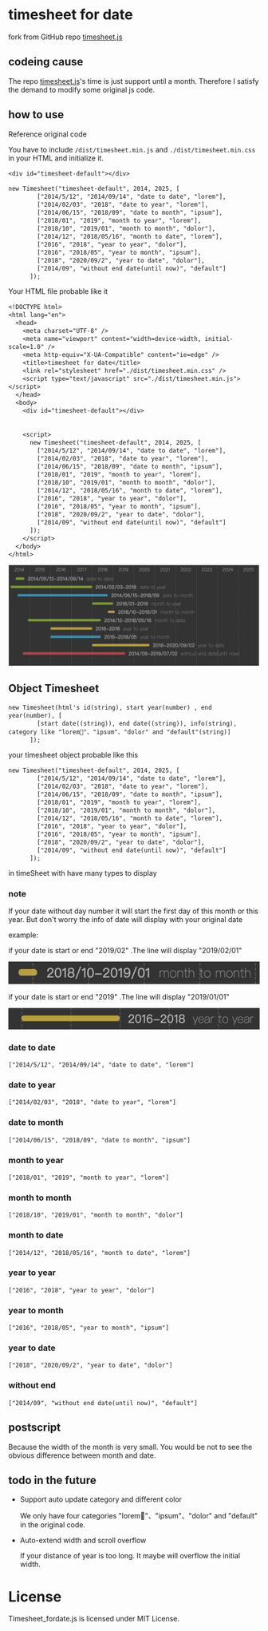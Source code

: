 # timesheet for date

fork from GitHub repo [timesheet.js](https://github.com/sbstjn/timesheet.js)

## codeing cause

The repo [timesheet.js](https://github.com/sbstjn/timesheet.js)'s time is just support until a month. Therefore I satisfy the demand to modify some original js code.

## how to use

Reference original code

You have to include `/dist/timesheet.min.js` and `./dist/timesheet.min.css` in your HTML and initialize it.

```
<div id="timesheet-default"></div>
```

```
new Timesheet("timesheet-default", 2014, 2025, [
        ["2014/5/12", "2014/09/14", "date to date", "lorem"],
        ["2014/02/03", "2018", "date to year", "lorem"],
        ["2014/06/15", "2018/09", "date to month", "ipsum"],
        ["2018/01", "2019", "month to year", "lorem"],
        ["2018/10", "2019/01", "month to month", "dolor"],
        ["2014/12", "2018/05/16", "month to date", "lorem"],
        ["2016", "2018", "year to year", "dolor"],
        ["2016", "2018/05", "year to month", "ipsum"],
        ["2018", "2020/09/2", "year to date", "dolor"],
        ["2014/09", "without end date(until now)", "default"]
      ]);
```

Your HTML file probable like it

```
<!DOCTYPE html>
<html lang="en">
  <head>
    <meta charset="UTF-8" />
    <meta name="viewport" content="width=device-width, initial-scale=1.0" />
    <meta http-equiv="X-UA-Compatible" content="ie=edge" />
    <title>timesheet for date</title>
    <link rel="stylesheet" href="./dist/timesheet.min.css" />
    <script type="text/javascript" src="./dist/timesheet.min.js"></script>
  </head>
  <body>
    <div id="timesheet-default"></div>


    <script>
      new Timesheet("timesheet-default", 2014, 2025, [
        ["2014/5/12", "2014/09/14", "date to date", "lorem"],
        ["2014/02/03", "2018", "date to year", "lorem"],
        ["2014/06/15", "2018/09", "date to month", "ipsum"],
        ["2018/01", "2019", "month to year", "lorem"],
        ["2018/10", "2019/01", "month to month", "dolor"],
        ["2014/12", "2018/05/16", "month to date", "lorem"],
        ["2016", "2018", "year to year", "dolor"],
        ["2016", "2018/05", "year to month", "ipsum"],
        ["2018", "2020/09/2", "year to date", "dolor"],
        ["2014/09", "without end date(until now)", "default"]
      ]);
    </script>
  </body>
</html>
```

![timesheetForDate](https://github.com/HiDana/timesheet_fordate.js/blob/master/example/images/timesheetForDate.png)

## Object Timesheet

```
new Timesheet(html's id(string), start year(number) , end year(number), [
        [start date((string)), end date((string)), info(string), category like "lorem"、"ipsum"、"dolor" and "default"(string)]
      ]);
```

your timesheet object probable like this

```
new Timesheet("timesheet-default", 2014, 2025, [
        ["2014/5/12", "2014/09/14", "date to date", "lorem"],
        ["2014/02/03", "2018", "date to year", "lorem"],
        ["2014/06/15", "2018/09", "date to month", "ipsum"],
        ["2018/01", "2019", "month to year", "lorem"],
        ["2018/10", "2019/01", "month to month", "dolor"],
        ["2014/12", "2018/05/16", "month to date", "lorem"],
        ["2016", "2018", "year to year", "dolor"],
        ["2016", "2018/05", "year to month", "ipsum"],
        ["2018", "2020/09/2", "year to date", "dolor"],
        ["2014/09", "without end date(until now)", "default"]
      ]);
```

in timeSheet with have many types to display

### note

If your date without day number it will start the first day of this month or this year. But don't worry the info of date will display with your original date

example:

if your date is start or end "2019/02" .The line will display "2019/02/01"

![date only with year and month](https://github.com/HiDana/timesheet_fordate.js/blob/master/example/images/untilMonth.png)

if your date is start or end "2019" .The line will display "2019/01/01"

![date only with](https://github.com/HiDana/timesheet_fordate.js/blob/master/example/images/untilYear.png)

### date to date

```
["2014/5/12", "2014/09/14", "date to date", "lorem"]
```

### date to year

```
["2014/02/03", "2018", "date to year", "lorem"]
```

### date to month

```
["2014/06/15", "2018/09", "date to month", "ipsum"]
```

### month to year

```
["2018/01", "2019", "month to year", "lorem"]
```

### month to month

```
["2018/10", "2019/01", "month to month", "dolor"]
```

### month to date

```
["2014/12", "2018/05/16", "month to date", "lorem"]
```

### year to year

```
["2016", "2018", "year to year", "dolor"]
```

### year to month

```
["2016", "2018/05", "year to month", "ipsum"]
```

### year to date

```
["2018", "2020/09/2", "year to date", "dolor"]
```

### without end

```
["2014/09", "without end date(until now)", "default"]
```

## postscript

Because the width of the month is very small. You would be not to see the obvious difference between month and date.

## todo in the future

- Support auto update category and different color

  We only have four categories "lorem"、"ipsum"、"dolor" and "default" in the original code.

- Auto-extend width and scroll overflow

  If your distance of year is too long. It maybe will overflow the initial width.

# License

Timesheet_fordate.js is licensed under MIT License.
